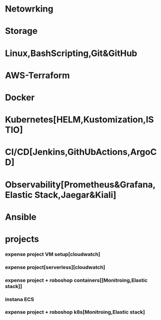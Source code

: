 # Netowrking

# Storage

# Linux,BashScripting,Git&GitHub

# AWS-Terraform

# Docker

# Kubernetes[HELM,Kustomization,ISTIO]

# CI/CD[Jenkins,GithUbActions,ArgoCD]

# Observability[Prometheus&Grafana,Elastic Stack,Jaegar&Kiali]

# Ansible

# projects

### expense project VM setup[cloudwatch]
### expense project[serverless][cloudwatch]
### expense project + roboshop containers[[Monitroing,Elastic stack]]
### instana ECS
### expense project + roboshop k8s[Monitroing,Elastic stack]